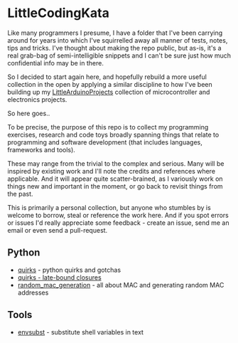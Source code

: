 # LittleCodingKata

Like many programmers I presume, I have a folder that I've been carrying around for years
into which I've squirrelled away all manner of tests, notes, tips and tricks. I've thought about
making the repo public, but as-is, it's a real grab-bag of semi-intelligible snippets
and I can't be sure just how much confidential info may be in there.

So I decided to start again here, and hopefully rebuild a more useful collection in the open by
applying a similar discipline to how I've been building up my [LittleArduinoProjects](https://github.com/tardate/LittleArduinoProjects)
collection of microcontroller and electronics projects.

So here goes..

To be precise, the purpose of this repo is to collect my programming exercises, research and code toys
broadly spanning things that relate to programming and software development (that includes languages, frameworks and tools).

These may range from the trivial to the complex and serious. Many will be inspired by existing work and I'll note the credits
and references where applicable. And it will appear quite scatter-brained, as I variously work on things new and important in the moment,
or go back to revisit things from the past.

This is primarily a personal collection, but anyone who stumbles by is welcome to borrow, steal
or reference the work here. And if you spot errors or issues I'd really appreciate some feedback - create an issue, send me an email
or even send a pull-request.

## Python

* [quirks](./python/quirks) - python quirks and gotchas
* [quirks - late-bound closures](./python/quirks/late_bound_closures)
* [random_mac_generation](./python/random_mac_generation) - all about MAC and generating random MAC addresses

## Tools

* [envsubst](./tools/envsubst) - substitute shell variables in text
